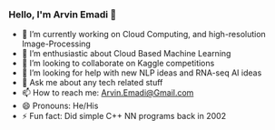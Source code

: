 ### Hello, I'm Arvin Emadi 👋

- 🔭 I’m currently working on Cloud Computing, and high-resolution Image-Processing
- 🌱 I’m enthusiastic about Cloud Based Machine Learning 
- 👯 I’m looking to collaborate on Kaggle competitions
- 🤔 I’m looking for help with new NLP ideas and RNA-seq AI ideas
- 💬 Ask me about any tech related stuff
- 📫 How to reach me: Arvin.Emadi@Gmail.com
- 😄 Pronouns: He/His
- ⚡ Fun fact: Did simple C++ NN programs back in 2002
